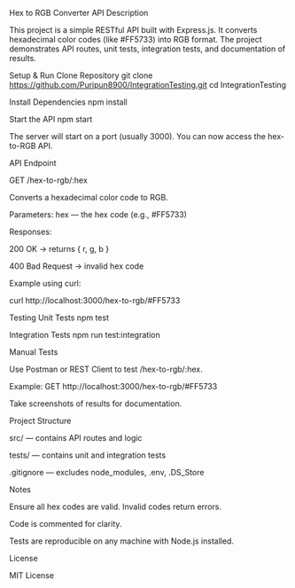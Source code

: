 Hex to RGB Converter API
Description

This project is a simple RESTful API built with Express.js.
It converts hexadecimal color codes (like #FF5733) into RGB format.
The project demonstrates API routes, unit tests, integration tests, and documentation of results.

Setup & Run
Clone Repository
git clone https://github.com/Puripun8900/IntegrationTesting.git
cd IntegrationTesting

Install Dependencies
npm install

Start the API
npm start


The server will start on a port (usually 3000).
You can now access the hex-to-RGB API.

API Endpoint

GET /hex-to-rgb/:hex

Converts a hexadecimal color code to RGB.

Parameters: hex — the hex code (e.g., #FF5733)

Responses:

200 OK → returns { r, g, b }

400 Bad Request → invalid hex code

Example using curl:

curl http://localhost:3000/hex-to-rgb/#FF5733

Testing
Unit Tests
npm test

Integration Tests
npm run test:integration

Manual Tests

Use Postman or REST Client to test /hex-to-rgb/:hex.

Example: GET http://localhost:3000/hex-to-rgb/#FF5733

Take screenshots of results for documentation.

Project Structure

src/ — contains API routes and logic

tests/ — contains unit and integration tests

.gitignore — excludes node_modules, .env, .DS_Store

Notes

Ensure all hex codes are valid. Invalid codes return errors.

Code is commented for clarity.

Tests are reproducible on any machine with Node.js installed.

License

MIT License
